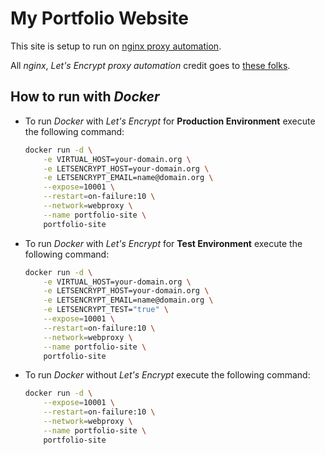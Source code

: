 # My Portfolio Website

This site is setup to run on [nginx proxy automation](https://github.com/evertramos/nginx-proxy-automation).

All _nginx_, _Let's Encrypt_ _proxy automation_ credit goes to [these folks](https://github.com/evertramos/nginx-proxy-automation/graphs/contributors).

## How to run with _Docker_

- To run _Docker_ with _Let's Encrypt_ for __Production Environment__ execute the following command:

    ``` bash
    docker run -d \
        -e VIRTUAL_HOST=your-domain.org \
        -e LETSENCRYPT_HOST=your-domain.org \
        -e LETSENCRYPT_EMAIL=name@domain.org \
        --expose=10001 \
        --restart=on-failure:10 \
        --network=webproxy \
        --name portfolio-site \
        portfolio-site
    ```

- To run _Docker_ with _Let's Encrypt_ for __Test Environment__ execute the following command:

    ``` bash
    docker run -d \
        -e VIRTUAL_HOST=your-domain.org \
        -e LETSENCRYPT_HOST=your-domain.org \
        -e LETSENCRYPT_EMAIL=name@domain.org \
        -e LETSENCRYPT_TEST="true" \
        --expose=10001 \
        --restart=on-failure:10 \
        --network=webproxy \
        --name portfolio-site \
        portfolio-site
    ```

- To run _Docker_ without _Let's Encrypt_ execute the following command:

    ``` bash
    docker run -d \
        --expose=10001 \
        --restart=on-failure:10 \
        --network=webproxy \
        --name portfolio-site \
        portfolio-site
    ```
